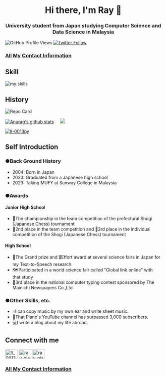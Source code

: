<h1 align="center">Hi there, I'm Ray 👋</h1>
<h3 align="center">University student from Japan studying Computer Science and Data Science in Malaysia</h3>

<a href="https://github.com/antonkomarev/github-profile-views-counter">
  <img align="left" src="https://komarev.com/ghpvc/?username=ll-0013py&style=flat" alt="GitHub Profile Views" />
</a>
<a href="https://twitter.com/ll_0013py">
  <img src="https://img.shields.io/twitter/follow/ll_0013py?style=social" alt="Twitter Follow" />
</a>
<h3>
    <a href="https://ll-0013py.github.io/connect-with-me/">
        All My Contact Information
    </a>
</h3>


<h2>Skill</h2>
<img alt="my skills"
  src="https://skillicons.dev/icons?theme=dark&perline=10&i=html,css,md,js,py,azure,vscode,anaconda,wordpress,github,discord,bots,twitter,instagram,linkedin" />


<h2>History</h2>
<img
  src="https://github-profile-summary-cards.vercel.app/api/cards/profile-details?username=ll-0013py&theme=gotham&layout=compact"
  alt="Repo Card" />

<a href="https://github.com/anuraghazra/github-readme-stats"><img
    src="https://github-readme-stats.vercel.app/api?username=ll-0013py&count_private=true&show_icons=true&include_all_commits=true&theme=gotham&layout=compact"
    alt="Anurag's github stats" /></a>&nbsp;&nbsp;&nbsp;&nbsp;&nbsp;<a
  href="https://github.com/anuraghazra/github-readme-stats"><img
    src="https://github-readme-stats.vercel.app/api/top-langs/?username=ll-0013py&theme=gotham&layout=compact" /></a>

<p> <a href="https://github.com/ryo-ma/github-profile-trophy"><img
      src="https://github-profile-trophy.vercel.app/?username=ll-0013py" alt="ll-0013py" /></a> </p>


<h2>Self Introduction</h2>
<h3>●Back Ground History</h3>
<ul>
  <li>2004: Born in Japan</li>
  <li>2023: Graduated from a Japanese high school</li>
  <li>2023: Taking MUFY at Sunway College in Malaysia</li>
</ul>

<h3>●Awards</h3>
<h4>Junior High School</h4>
<ul>
  <li>🥇The championship in the team competition of the prefectural Shogi (Japanese Chess) tournament</li>
  <li>🥈2nd place in the team competition and 🥉3rd place in the individual competition of the Shogi (Japanese Chess)
    tournament</li>
</ul>
<h4>High School</h4>
<ul>
  <li>🥇The Grand prize and 🎖️Effort award at several science fairs in Japan for my Text-to-Speech research</li>
  <li>🗺Participated in a world science fair called "Global link online" with that study</li>
  <li>🥉3rd place in the national computer typing contest sponsored by The Mainichi Newspapers Co.,Ltd</li>
</ul>

<h3>●Other Skills, etc.</h3>
<ul>
  <li>🎶I can copy music by my own ear and write sheet music.</li>
  <li>🎹That Piano's YouTube channel has surpassed 3,000 subscribers.</li>
  <li>💻I write a blog about my life abroad.</li>
</ul>


<h2 align="left">Connect with me</h2>
<p align="left">
  <a href="https://twitter.com/ll_0013py" target="blank"><img align="center"
      src="https://raw.githubusercontent.com/rahuldkjain/github-profile-readme-generator/master/src/images/icons/Social/twitter.svg"
      alt="ll_0013py" height="30" width="40" /></a>
  <a href="https://instagram.com/ray_pianocover" target="blank"><img align="center"
      src="https://raw.githubusercontent.com/rahuldkjain/github-profile-readme-generator/master/src/images/icons/Social/instagram.svg"
      alt="ray_pianocover" height="30" width="40" /></a>
  <a href="https://www.youtube.com/c/ray_pianocover" target="blank"><img align="center"
      src="https://raw.githubusercontent.com/rahuldkjain/github-profile-readme-generator/master/src/images/icons/Social/youtube.svg"
      alt="ray_pianocover" height="30" width="40" /></a>
</p>
<h3>
    <a href="https://ll-0013py.github.io/connect-with-me/">
        All My Contact Information
    </a>
</h3>



<!--
**ll-0013py/ll-0013py** is a ✨ _special_ ✨ repository because its `README.md` (this file) appears on your GitHub profile.

Here are some ideas to get you started:

- 🔭 I’m currently working on ...
- 🌱 I’m currently learning ...
- 👯 I’m looking to collaborate on ...
- 🤔 I’m looking for help with ...
- 💬 Ask me about ...
- 📫 How to reach me: ...
- 😄 Pronouns: ...
- ⚡ Fun fact: ...
-->

